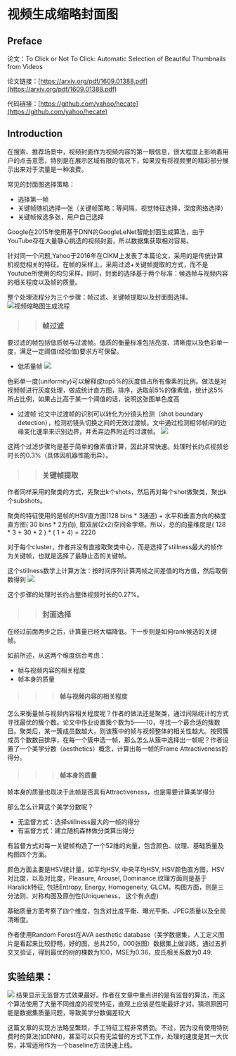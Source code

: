 # 视频生成缩略封面图

## Preface

论文：To Click or Not To Click: Automatic Selection of Beautiful Thumbnails from Videos

论文链接：[https://arxiv.org/pdf/1609.01388.pdf](https://arxiv.org/pdf/1609.01388.pdf)

代码链接：[https://github.com/yahoo/hecate](https://github.com/yahoo/hecate)

## Introduction

在搜索、推荐场景中，视频封面作为视频内容的第一眼信息，很大程度上影响着用户的点击意愿，特别是在展示区域有限的情况下，如果没有将视频里的精彩部分展示出来对于流量是一种浪费。

常见的封面图选择策略：
* 选择第一帧
* 关键帧随机选择一张（关键帧策略：等间隔，视觉特征选择，深度网络选择）
* 关键帧候选多张，用户自己选择

Google在2015年使用基于DNN的GoogleLeNet智能封面生成算法，由于YouTube存在大量静心挑选的视频封面，所以数据集获取相对容易。

针对同一个问题,Yahoo于2016年在CIKM上发表了本篇论文，采用的是传统计算机视觉相关的特征。在帧的采样上，采用过滤+关键帧提取的方式，而不是Youtube所使用的均匀采样。同时，封面的选择基于两个标准：候选帧与视频内容的相关程度以及帧的质量。

整个处理流程分为三个步骤：帧过滤、关键帧提取以及封面图选择。
![视频缩略图生成流程](../images/VedioThumbnails-diagram-1.png)

>>### 帧过滤
要过滤的帧包括低质帧与过渡帧。低质的衡量标准包括亮度、清晰度以及色彩单一度，满足一定阈值(经验值)要求方可保留。
- 低质量帧
![](../images/VedioThumbnails-2.png)

色彩单一度(uniformity)可以解释成top5%的灰度值占所有像素的比例。做法是对视频帧进行灰度处理，做成统计直方图，排序，选取前5%的像素值，统计这5%所占比例，如果占比高于某一个阈值的话，说明这张图单色度高
- 过渡帧
论文中过渡帧的识别可以转化为分镜头检测（shot boundary detection），检测初镜头切换之间的无效过渡帧。文中通过检测相邻帧间的边缘变化速率来识别边界，并丢弃边界附近的过渡帧。
![](../images/VedioThumbnails-3.png)

这两个过滤步骤均是基于简单的像素值计算，因此非常快速。处理时长约点视频总时长的0.3%（具体因机器性能而异）。


>>### 关键帧提取
作者同样采用的聚类的方式，先聚出k个shots，然后再对每个shot做聚类，聚出k个subshots。

聚类的特征使用的是帧的HSV直方图(128 bins * 3通道) + 水平和垂直方向的梯度直方图( 30 bins * 2方向), 取双层(2x2)空间金字塔。所以，总的向量维度是( 128 * 3 + 30 * 2 ) * ( 1 + 4) = 2220

对于每个cluster，作者并没有直接取聚类中心，而是选择了stillness最大的帧作为关键帧，也就是选择了最静止态的关键帧。

这个stillness数学上计算方法：按时间序列计算两帧之间差值的均方值，然后取倒数得到
![](../images/VedioThumbnails-4.png)

这个步骤的处理时长约占整体视频时长的0.27%。

>>### 封面选择
在经过前面两步之后，计算量已经大幅降低。下一步则是如何rank候选的关键帧。

如前所述，从这两个维度综合考虑：
- 帧与视频内容的相关程度
- 帧本身的质量

>>>#### 帧与视频内容的相关程度
怎么来衡量帧与视频内容相关程度呢？作者的做法还是聚类，通过间隔统计的方式寻找最优的簇个数。论文中作业设置簇个数为5——10，寻找一个最合适的簇数目。聚类后，某一簇成员数越大，则该簇中的帧与视频整体的相关性越大。按照簇成员个数数目排序，在每一个簇中选一帧，那么怎么从簇中选择出一帧呢？作者设置了一个美学分数（aesthetics）概念，计算出每一帧的Frame Attractiveness的得分。
>>>#### 帧本身的质量
帧本身的质量也取决于此帧是否具有Attractiveness，也是需要计算美学得分

那么怎么计算这个美学分数呢？

+ 无监督方式：选择stillness最大的一帧的得分
+ 有监督方式：建立随机森林做分类算出得分

有监督方式对每一关键帧构造了一个52维的向量，包含颜色、纹理、基础质量及构图四个方面。

颜色方面主要是HSV统计量，如平均HSV, 中央平均HSV, HSV颜色直方图，HSV对比度，以及对比度，Pleasure, Arousel, Dominance.纹理方面则是基于Haralick特征, 包括Entropy, Energy, Homogeneity, GLCM。构图方面，则是三分法则、对称构图及原创性(Uniqueness， 这个有点虚)

基础质量方面考察了四个维度，包含对比度平衡、曝光平衡、JPEG质量以及全局清晰度。

作者使用Random Forest在AVA aesthetic database（美学数据集，人工定义图片是看起来比较舒畅，好的图，总共250，000张图）数据集上做训练，通过五折交叉验证，得到最优的树的棵数为100，MSE为0.36，皮氏相关系数为0.49.


## 实验结果：
![](../images/VedioThumbnails-5.png)
结果显示无监督方式效果最好。作者在文章中重点讲的是有监督的算法，而这个算法使用了大量不同维度的视觉特征，直观上应该是性能最好才对。猜测原因可能是数据集质量问题，导致美学分数偏差较大

这篇文章的实现方法略显繁琐，手工特征工程非常费劲。不过，因为没有使用特别费时的算法(如DNN)，甚至可以只有无监督的方式下工作，处理的速度是其一大优势，非常适用作为一个baseline方法快速上线。
